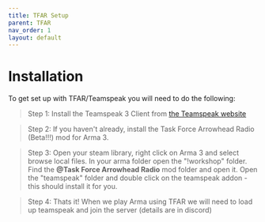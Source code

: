 ```yaml
---
title: TFAR Setup        
parent: TFAR
nav_order: 1
layout: default
---
```


# Installation

To get set up with TFAR/Teamspeak you will need to do the following:

> Step 1: Install the Teamspeak 3 Client from [the Teamspeak website](https://teamspeak.com/en/downloads/)

> Step 2: If you haven't already, install the Task Force Arrowhead Radio (Beta!!!) mod for Arma 3.

> Step 3: Open your steam library, right click on Arma 3 and select browse local files. In your arma folder open the "!workshop" folder. Find the <b>@Task Force Arrowhead Radio</b> mod folder and open it. Open the "teamspeak" folder and double click on the teamspeak addon - this should install it for you.

> Step 4: Thats it! When we play Arma using TFAR we will need to load up teamspeak and join the server (details are in discord)
